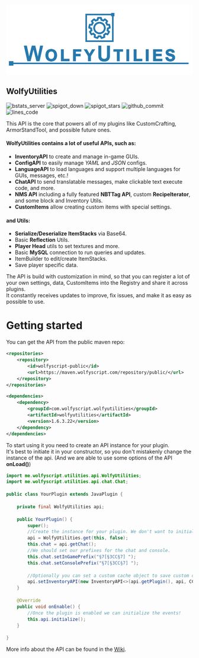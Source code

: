 <div align="center">
  <img src="docs/wu_banner.png" alt="WolfyUtilities Banner" />
</div>

## WolfyUtilities
![bstats_server](https://img.shields.io/bstats/servers/5114)
![spigot_down](https://img.shields.io/spiget/downloads/64124)
![spigot_stars](https://img.shields.io/spiget/stars/64124)
![github_commit](https://img.shields.io/github/last-commit/WolfyScript/WolfyUtilities)
![lines_code](https://img.shields.io/tokei/lines/github/WolfyScript/WolfyUtilities)

This API is the core that powers all of my plugins like CustomCrafting, ArmorStandTool, and possible future ones.

#### WolfyUtilities contains a lot of useful APIs, such as:

- **InventoryAPI** to create and manage in-game GUIs.
- **ConfigAPI** to easily manage _YAML_ and _JSON_ configs.
- **LanguageAPI** to load languages and support multiple languages for GUIs, messages, etc.!
- **ChatAPI** to send translatable messages, make clickable text execute code, and more.
- **NMS API** including a fully featured **NBTTag API**, custom **RecipeIterator**, and some block and Inventory Utils.
- **CustomItems** allow creating custom items with special settings.

#### and Utils:

- **Serialize/Deserialize ItemStacks** via Base64.
- Basic **Reflection** Utils.
- **Player Head** utils to set textures and more.
- Basic **MySQL** connection to run queries and updates.
- ItemBuilder to edit/create ItemStacks.
- Save player specific data.

The API is build with customization in mind, so that you can register a lot of your own settings, data, CustomItems into
the Registry and share it across plugins.  
It constantly receives updates to improve, fix issues, and make it as easy as possible to use.

# Getting started

You can get the API from the public maven repo:

```xml
<repositories>
    <repository>
        <id>wolfyscript-public</id>
        <url>https://maven.wolfyscript.com/repository/public/</url>
    </repository>
</repositories>
```

```xml
<dependencies>
    <dependency>
        <groupId>com.wolfyscript.wolfyutilities</groupId>
        <artifactId>wolfyutilities</artifactId>
        <version>1.6.3.22</version>
    </dependency>
</dependencies>
```

To start using it you need to create an API instance for your plugin.<br>
It's best to initiate it in your constructor, so you don't mistakenly change the instance of the api.
(And we are able to use some options of the API **onLoad()**)

```java
import me.wolfyscript.utilities.api.WolfyUtilities;
import me.wolfyscript.utilities.api.chat.Chat;

public class YourPlugin extends JavaPlugin {
    
    private final WolfyUtilities api;

    public YourPlugin() {
        super();
        //Create the instance for your plugin. We don't want to initialize the events yet (so set it to false)!
        api = WolfyUtilities.get(this, false);
        this.chat = api.getChat();
        //We should set our prefixes for the chat and console.
        this.chat.setInGamePrefix("§7[§3CC§7] ");
        this.chat.setConsolePrefix("§7[§3CC§7] ");
        
        //Optionally you can set a custom cache object to save custom data for your GUI. (More detail soon)
        api.setInventoryAPI(new InventoryAPI<>(api.getPlugin(), api, CCCache.class));
    }

    @Override
    public void onEnable() {
        //Once the plugin is enabled we can initialize the events!
        this.api.initialize();
    }
    
}

```

More info about the API can be found in the [Wiki](https://github.com/WolfyScript/WolfyUtilities/wiki).
<br>